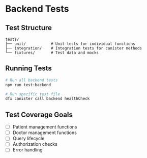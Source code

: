 # Backend Tests

## Test Structure
```
tests/
├── unit/           # Unit tests for individual functions
├── integration/    # Integration tests for canister methods
└── fixtures/       # Test data and mocks
```

## Running Tests
```bash
# Run all backend tests
npm run test:backend

# Run specific test file
dfx canister call backend healthCheck
```

## Test Coverage Goals
- [ ] Patient management functions
- [ ] Doctor management functions  
- [ ] Query lifecycle
- [ ] Authorization checks
- [ ] Error handling